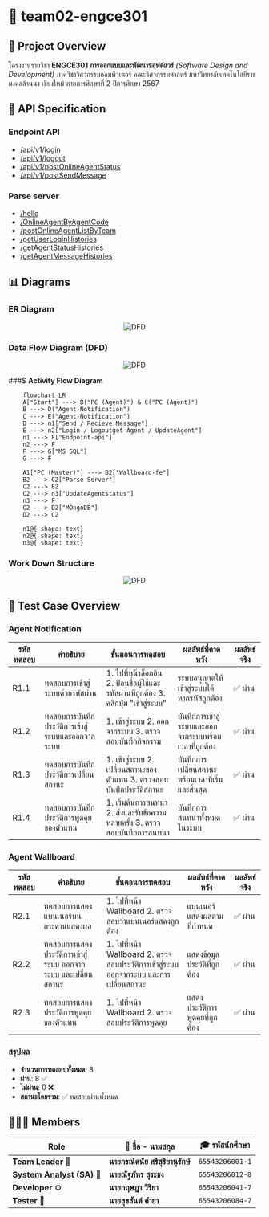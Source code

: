 # 🚀 **team02-engce301**

## 📝 **Project Overview**

โครงงานรายวิชา **ENGCE301**
**การออกแบบและพัฒนาซอฟต์แวร์** _(Software Design and Development)_
ภาควิชาวิศวกรรมคอมพิวเตอร์ คณะวิศวกรรมศาสตร์
มหาวิทยาลัยเทคโนโลยีราชมงคลล้านนา เชียงใหม่
ภาคการศึกษาที่ 2 ปีการศึกษา 2567

## 🔗 **API Specification**

### Endpoint API

- [/api/v1/login](./docs/api/endpoint-api/login.md)
- [/api/v1/logout](./docs/api/endpoint-api/logout.md)
- [/api/v1/postOnlineAgentStatus](./docs/api/endpoint-api/postOnlineAgentStatus.md)
- [/api/v1/postSendMessage](./docs/api/endpoint-api/postSendMessage.md)

### Parse server

- [/hello](./docs/api/parse-server/parse-server/hello.md)
- [/OnlineAgentByAgentCode](./docs/api/parse-server/OnlineAgentByAgentCode.md)
- [/postOnlineAgentListByTeam](./docs/api/parse-server/postOnlineAgentListByTeam.md)
- [/getUserLoginHistories](./docs/api/parse-server/getUserLoginHistories.md)
- [/getAgentStatusHistories](./docs/api/parse-server/getAgentStatusHistories.md)
- [/getAgentMessageHistories](./docs/api/parse-server/getAgentMessageHistories.md)

## 📊 Diagrams

### ER Diagram

<p align="center">
  <img src="https://imgur.com/mRzK7JN.png" alt="DFD">
</p>

### Data Flow Diagram (DFD)

<p align="center">
  <img src="https://imgur.com/neoJ2oI.png" alt="DFD">
<p>

###$ **Activity Flow Diagram**

```mermaid
    flowchart LR
    A["Start"] ---> B("PC (Agent)") & C("PC (Agent)")
    B ---> D("Agent-Notification")
    C ---> E("Agent-Notification")
    D ---> n1["Send / Recieve Message"]
    E ---> n2["Login / Logoutget Agent / UpdateAgent"]
    n1 ---> F["Endpoint-api"]
    n2 ---> F
    F ---> G["MS SQL"]
    G ---> F

    A1["PC (Master)"] ---> B2["Wallboard-fe"]
    B2 ---> C2["Parse-Server"]
    C2 ---> B2
    C2 ---> n3["UpdateAgentstatus"]
    n3 ---> F
    C2 ---> D2["MOngoDB"]
    D2 ---> C2

    n1@{ shape: text}
    n2@{ shape: text}
    n3@{ shape: text}
```

### Work Down Structure

<p align="center">
    <img src="https://imgur.com/YzRY2oz.png" alt="DFD">
<p>

## 🧪 Test Case Overview

### Agent Notification

| รหัสทดสอบ | คำอธิบาย                                         | ขั้นตอนการทดสอบ                                                                      | ผลลัพธ์ที่คาดหวัง                                    | ผลลัพธ์จริง |
| --------- | ------------------------------------------------ | ------------------------------------------------------------------------------------ | ---------------------------------------------------- | ----------- |
| R1.1      | ทดสอบการเข้าสู่ระบบด้วยรหัสผ่าน                  | 1. ไปที่หน้าล็อกอิน 2. ป้อนชื่อผู้ใช้และรหัสผ่านที่ถูกต้อง 3. คลิกปุ่ม "เข้าสู่ระบบ" | ระบบอนุญาตให้เข้าสู่ระบบได้ หากรหัสถูกต้อง           | ✅ ผ่าน     |
| R1.2      | ทดสอบการบันทึกประวัติการเข้าสู่ระบบและออกจากระบบ | 1. เข้าสู่ระบบ 2. ออกจากระบบ 3. ตรวจสอบบันทึกกิจกรรม                                 | บันทึกการเข้าสู่ระบบและออกจากระบบพร้อมเวลาที่ถูกต้อง | ✅ ผ่าน     |
| R1.3      | ทดสอบการบันทึกประวัติการเปลี่ยนสถานะ             | 1. เข้าสู่ระบบ 2. เปลี่ยนสถานะของตัวแทน 3. ตรวจสอบบันทึกประวัติสถานะ                 | บันทึกการเปลี่ยนสถานะพร้อมเวลาที่เริ่มและสิ้นสุด     | ✅ ผ่าน     |
| R1.4      | ทดสอบการบันทึกประวัติการพูดคุยของตัวแทน          | 1. เริ่มต้นการสนทนา 2. ส่งและรับข้อความหลายครั้ง 3. ตรวจสอบบันทึกการสนทนา            | บันทึกการสนทนาทั้งหมดในระบบ                          | ✅ ผ่าน     |

### Agent Wallboard

| รหัสทดสอบ | คำอธิบาย                                                     | ขั้นตอนการทดสอบ                                                                      | ผลลัพธ์ที่คาดหวัง              | ผลลัพธ์จริง |
| --------- | ------------------------------------------------------------ | ------------------------------------------------------------------------------------ | ------------------------------ | ----------- |
| R2.1      | ทดสอบการแสดงแบนเนอร์บนกระดานแสดงผล                           | 1. ไปที่หน้า Wallboard 2. ตรวจสอบว่าแบนเนอร์แสดงถูกต้อง                              | แบนเนอร์แสดงผลตามที่กำหนด      | ✅ ผ่าน     |
| R2.2      | ทดสอบการแสดงประวัติการเข้าสู่ระบบ ออกจากระบบ และเปลี่ยนสถานะ | 1. ไปที่หน้า Wallboard 2. ตรวจสอบประวัติการเข้าสู่ระบบ ออกจากระบบ และการเปลี่ยนสถานะ | แสดงข้อมูลประวัติที่ถูกต้อง    | ✅ ผ่าน     |
| R2.3      | ทดสอบการแสดงประวัติการพูดคุยของตัวแทน                        | 1. ไปที่หน้า Wallboard 2. ตรวจสอบประวัติการพูดคุย                                    | แสดงประวัติการพูดคุยที่ถูกต้อง | ✅ ผ่าน     |

### สรุปผล

- **จำนวนการทดสอบทั้งหมด**: 8
- **ผ่าน**: 8 ✅
- **ไม่ผ่าน**: 0 ❌
- **สถานะโดยรวม**: ✅ ทดสอบผ่านทั้งหมด

## 👨🏻‍💻 **Members**

| Role                       | 👤 **ชื่อ - นามสกุล**            | 🎓 **รหัสนักศึกษา** |
| -------------------------- | -------------------------------- | ------------------- |
| **Team Leader** 👑         | **นายกรณ์ดนัย ศรีสุริยานุรักษ์** | `65543206001-1`     |
| **System Analyst (SA)** 🧠 | **นายณัฐภัทร สุระธง**            | `65543206012-8`     |
| **Developer** ⚙️           | **นายกฤษฎา วิริยา**              | `65543206041-7`     |
| **Tester** 📄              | **นายสุขสันต์ คำยา**             | `65543206084-7`     |
